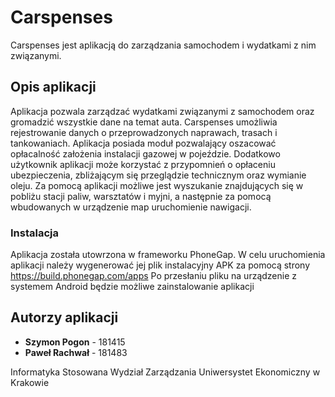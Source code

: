 # Carspenses

Carspenses jest aplikacją do zarządzania samochodem i wydatkami z nim związanymi.

## Opis aplikacji

Aplikacja pozwala zarządzać wydatkami związanymi z samochodem oraz gromadzić wszystkie dane na temat auta. Carspenses umożliwia rejestrowanie danych o przeprowadzonych naprawach, trasach i tankowaniach. Aplikacja posiada moduł pozwalający oszacować opłacalność założenia instalacji gazowej w pojeździe. Dodatkowo użytkownik aplikacji może korzystać z przypomnień o opłaceniu ubezpieczenia, zbliżającym się przeglądzie technicznym oraz wymianie oleju. Za pomocą aplikacji możliwe jest wyszukanie znajdujących się w pobliżu stacji paliw, warsztatów i myjni, a następnie za pomocą wbudowanych w urządzenie map uruchomienie nawigacji.

### Instalacja

Aplikacja została utowrzona w frameworku PhoneGap. W celu uruchomienia aplikacji należy wygenerować jej plik instalacyjny APK za pomocą strony <a href="https://build.phonegap.com">https://build.phonegap.com/apps</a> Po przesłaniu pliku na urządzenie z systemem Android będzie możliwe zainstalowanie aplikacji 

## Autorzy aplikacji

* **Szymon Pogon** - 181415
* **Paweł Rachwał** - 181483

Informatyka Stosowana
Wydział Zarządzania
Uniwersystet Ekonomiczny w Krakowie